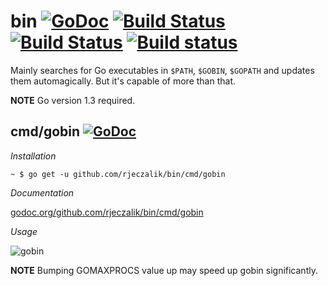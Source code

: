 bin [![GoDoc](https://godoc.org/github.com/rjeczalik/bin?status.svg)](https://godoc.org/github.com/rjeczalik/bin) [![Build Status](https://travis-ci.org/rjeczalik/bin.png?branch=master)](https://travis-ci.org/rjeczalik/bin "linux_amd64") [![Build Status](https://travis-ci.org/rjeczalik/bin.png?branch=osx)](https://travis-ci.org/rjeczalik/bin "darwin_amd64") [![Build status](https://ci.appveyor.com/api/projects/status/sl6pjb76vk3uw4s2)](https://ci.appveyor.com/project/rjeczalik/bin "windows_amd64")
=========

Mainly searches for Go executables in `$PATH`, `$GOBIN`, `$GOPATH` and updates them automagically. But it's capable of more than that.

**NOTE** Go version 1.3 required.

## cmd/gobin [![GoDoc](https://godoc.org/github.com/rjeczalik/bin/cmd/gobin?status.png)](https://godoc.org/github.com/rjeczalik/bin/cmd/gobin)

*Installation*

```
~ $ go get -u github.com/rjeczalik/bin/cmd/gobin
```

*Documentation*

[godoc.org/github.com/rjeczalik/bin/cmd/gobin](http://godoc.org/github.com/rjeczalik/bin/cmd/gobin)

*Usage*

![gobin](https://i.imgur.com/AEimmsY.gif "gobin")

**NOTE** Bumping GOMAXPROCS value up may speed up gobin significantly.
